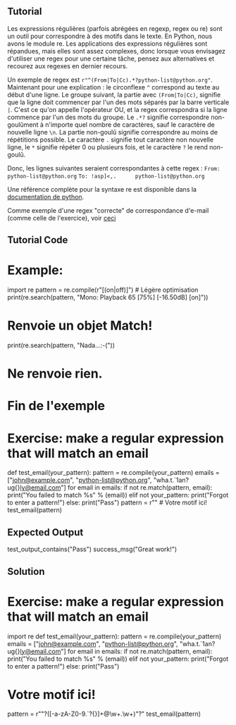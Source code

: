 Tutorial
--------

Les expressions régulières (parfois abrégées en regexp, regex ou re) sont un outil pour correspondre à des motifs dans le texte. En Python, nous avons le module re. Les applications des expressions régulières sont répandues, mais elles sont assez complexes, donc lorsque vous envisagez d'utiliser une regex pour une certaine tâche, pensez aux alternatives et recourez aux regexes en dernier recours.

Un exemple de regex est `r"^(From|To|Cc).*?python-list@python.org"`. Maintenant pour une explication : le circonflexe `^` correspond au texte au début d'une ligne. Le groupe suivant, la partie avec `(From|To|Cc)`, signifie que la ligne doit commencer par l'un des mots séparés par la barre verticale `|`. C'est ce qu'on appelle l'opérateur OU, et la regex correspondra si la ligne commence par l'un des mots du groupe. Le `.*?` signifie correspondre non-goulûment à n'importe quel nombre de caractères, sauf le caractère de nouvelle ligne `\n`. La partie non-goulû signifie correspondre au moins de répétitions possible. Le caractère `.` signifie tout caractère non nouvelle ligne, le `*` signifie répéter 0 ou plusieurs fois, et le caractère `?` le rend non-goulû.

Donc, les lignes suivantes seraient correspondantes à cette regex :
`From: python-list@python.org`
`To: !asp]<,.      python-list@python.org`

Une référence complète pour la syntaxe re est disponible dans la [documentation de python](http://docs.python.org/library/re.html#regular-expression-syntax "RE syntax").

Comme exemple d'une regex "correcte" de correspondance d'e-mail (comme celle de l'exercice), voir [ceci](http://www.ex-parrot.com/pdw/Mail-RFC822-Address.html)

Tutorial Code
-------------
# Example: 
import re
pattern = re.compile(r"\[(on|off)\]") # Légère optimisation
print(re.search(pattern, "Mono: Playback 65 [75%] [-16.50dB] [on]"))
# Renvoie un objet Match!
print(re.search(pattern, "Nada...:-("))
# Ne renvoie rien.
# Fin de l'exemple

# Exercise: make a regular expression that will match an email
def test_email(your_pattern):
    pattern = re.compile(your_pattern)
    emails = ["john@example.com", "python-list@python.org", "wha.t.`1an?ug{}ly@email.com"]
    for email in emails:
        if not re.match(pattern, email):
            print("You failed to match %s" % (email))
        elif not your_pattern:
            print("Forgot to enter a pattern!")
        else:
            print("Pass")
pattern = r"" # Votre motif ici!
test_email(pattern)
    

Expected Output
---------------
test_output_contains("Pass")
success_msg("Great work!")

Solution
--------
# Exercise: make a regular expression that will match an email
import re
def test_email(your_pattern):
    pattern = re.compile(your_pattern)
    emails = ["john@example.com", "python-list@python.org", "wha.t.`1an?ug{}ly@email.com"]
    for email in emails:
        if not re.match(pattern, email):
            print("You failed to match %s" % (email))
        elif not your_pattern:
            print("Forgot to enter a pattern!")
        else:
            print("Pass")
# Votre motif ici!
pattern = r"\"?([-a-zA-Z0-9.`?{}]+@\w+\.\w+)\"?"
test_email(pattern)